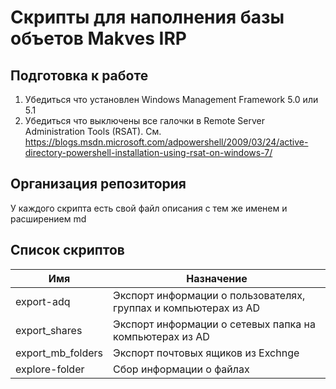 # Скрипты для наполнения базы объетов Makves IRP

## Подготовка к работе

1. Убедиться что установлен Windows Management Framework 5.0 или 5.1
2. Убедиться что выключены все галочки в Remote Server Administration Tools (RSAT). См. https://blogs.msdn.microsoft.com/adpowershell/2009/03/24/active-directory-powershell-installation-using-rsat-on-windows-7/


## Организация репозитория
У каждого скрипта есть свой файл описания с тем же именем и расширением md

## Список скриптов

| Имя                       | Назначение                                                              |
|---------------------------|-------------------------------------------------------------------------|
| export-adq                | Экспорт информации о пользователях, группах и компьютерах  из AD        |
| export_shares             | Экспорт информации о сетевых папка на компьютерах из AD                 |
| export_mb_folders         | Экспорт почтовых ящиков из Exchnge                                      |
| explore-folder            | Сбор информации о файлах                                                |
